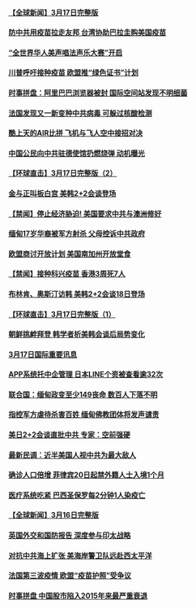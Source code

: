 #### [【全球新闻】3月17日完整版](../pages/prog202/a103075857.md) 
#### [防中共用疫苗拉走友邦 台湾协助巴拉圭购美国疫苗](../pages/prog202/a103075778.md) 
#### [“全世界华人美声唱法声乐大赛”开启](../pages/prog202/a103075820.md) 
#### [川普呼吁接种疫苗 欧盟推“绿色证书”计划](../pages/prog202/a103075810.md) 
#### [时事拼盘：阿里巴巴浏览器被封 国际空间站发现不明细菌](../pages/prog202/a103075814.md) 
#### [法国发现又一新变种中共病毒 可躲过核酸检测](../pages/prog202/a103075763.md) 
#### [酷上天的AIR比拼  飞机与飞人空中接招对决](../pages/prog202/a103075788.md) 
#### [中国公民向中共驻德使馆扔燃烧弹 动机曝光](../pages/prog202/a103075734.md) 
#### [【环球直击】3月17日完整版（2）](../pages/prog202/a103075703.md) 
#### [金与正叫板白宫 美韩2+2会谈登场](../pages/prog202/a103075680.md) 
#### [【禁闻】停止经济胁迫!  美国要求中共与澳洲修好](../pages/prog202/a103075637.md) 
#### [缅甸17岁华裔被军方射杀 父母控诉中共政府](../pages/prog202/a103075641.md) 
#### [欧盟商讨开放计划 美国南加州开放堂食](../pages/prog202/a103075633.md) 
#### [【禁闻】接种科兴疫苗 香港3周死7人](../pages/prog202/a103075602.md) 
#### [布林肯、奥斯汀访韩 美韩2+2会谈18日登场](../pages/prog202/a103075581.md) 
#### [【环球直击】3月17日完整版（1）](../pages/prog202/a103075478.md) 
#### [朝鲜挑衅拜登 韩学者析美韩会谈后局势变化](../pages/prog202/a103075430.md) 
#### [3月17日国际重要讯息](../pages/prog202/a103075428.md) 
#### [APP系统托中企管理 日本LINE个资被查看逾32次](../pages/prog202/a103075359.md) 
#### [联合国：缅甸政变至少149丧命 数百人下落不明](../pages/prog202/a103075349.md) 
#### [指控军方虐待杀害百姓 缅甸佛教团体将发声谴责](../pages/prog202/a103075343.md) 
#### [美日2+2会谈直批中共 专家：空前强硬](../pages/prog202/a103075327.md) 
#### [最新民调：近半美国人视中共为最大敌人](../pages/prog202/a103075321.md) 
#### [确诊人口倍增 菲律宾20日起禁外籍人士入境1个月](../pages/prog202/a103075202.md) 
#### [医疗系统吃紧 巴西圣保罗每2分钟1人染疫亡](../pages/prog202/a103075183.md) 
#### [【全球新闻】3月16日完整版](../pages/prog202/a103075132.md) 
#### [英国外交和国防报告 深度参与印太战略](../pages/prog202/a103075089.md) 
#### [对抗中共海上扩张 美海岸警卫队远赴西太平洋](../pages/prog202/a103075091.md) 
#### [法国第三波疫情 欧盟“疫苗护照”受争议](../pages/prog202/a103075082.md) 
#### [时事拼盘 中国股市陷入2015年来最严重衰退](../pages/prog202/a103075058.md) 
